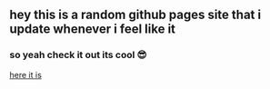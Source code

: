 ## hey this is a random github pages site that i update whenever i feel like it

### so yeah check it out its cool 😎

[here it is](https://fo-od.github.io)
